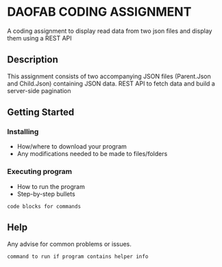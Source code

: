 # DAOFAB CODING ASSIGNMENT 

A coding assignment to display read data from two json files and display them using a REST API

## Description
This assignment consists of two accompanying JSON files (Parent.Json and Child.Json) containing JSON data. REST API to fetch data and build  a server-side pagination


## Getting Started
### Installing

* How/where to download your program
* Any modifications needed to be made to files/folders

### Executing program

* How to run the program
* Step-by-step bullets
```
code blocks for commands
```

## Help

Any advise for common problems or issues.
```
command to run if program contains helper info
```



